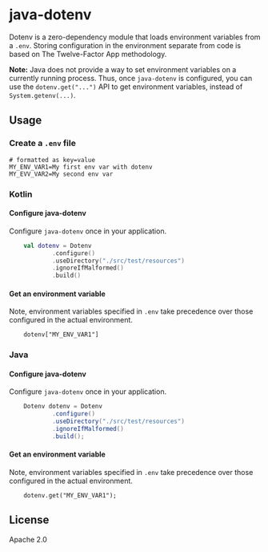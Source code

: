 # java-dotenv 


Dotenv is a zero-dependency module that loads environment variables from a `.env`. Storing configuration in the environment separate from code is based on The Twelve-Factor App methodology.

**Note:** Java does not provide a way to set environment variables on a currently running process. Thus, once `java-dotenv` is configured, you can use the `dotenv.get("...")` API to get environment variables, instead of `System.getenv(...)`.

## Usage

### Create a `.env` file

```
# formatted as key=value
MY_ENV_VAR1=My first env var with dotenv
MY_EVV_VAR2=My second env var
```

### Kotlin
#### Configure java-dotenv 
Configure `java-dotenv` once in your application.

```kotlin
    val dotenv = Dotenv
            .configure()
            .useDirectory("./src/test/resources")
            .ignoreIfMalformed()
            .build()
```
	
#### Get an environment variable
Note, environment variables specified in `.env` take precedence over those configured in the actual environment.

```
	dotenv["MY_ENV_VAR1"]
```

### Java
#### Configure java-dotenv
Configure `java-dotenv` once in your application.

```java
    Dotenv dotenv = Dotenv
            .configure()
            .useDirectory("./src/test/resources")
            .ignoreIfMalformed()
            .build();
```

#### Get an environment variable
Note, environment variables specified in `.env` take precedence over those configured in the actual environment.

```
	dotenv.get("MY_ENV_VAR1");
```

## License
Apache 2.0